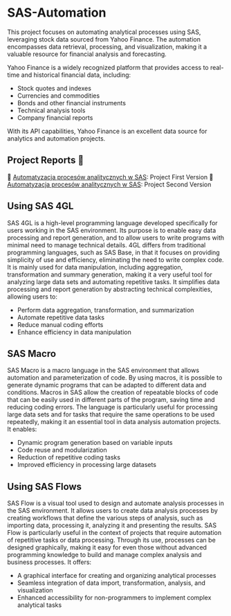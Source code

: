 # SAS-Automation

This project focuses on automating analytical processes using SAS, leveraging stock data sourced from Yahoo Finance. The automation encompasses data retrieval, processing, and visualization, making it a valuable resource for financial analysis and forecasting.

Yahoo Finance is a widely recognized platform that provides access to real-time and historical financial data, including:
- Stock quotes and indexes
- Currencies and commodities
- Bonds and other financial instruments
- Technical analysis tools
- Company financial reports

With its API capabilities, Yahoo Finance is an excellent data source for analytics and automation projects.

## Project Reports 📑

📘 [Automatyzacja procesów analitycznych w SAS](https://github.com/Szymon-Czuszek/SAS-Automation/blob/main/Project/Automatyzacja%20procesów%20analitycznych%20w%20SAS.pdf): Project First Version
📗 [Automatyzacja procesów analitycznych w SAS](https://github.com/Szymon-Czuszek/SAS-Automation/blob/main/Project/Projekt%20-%20Automatyzacja%20procesów%20analitycznych%20w%20SAS%20-%20Szymon%20Czuszek.pdf): Project Second Version

## Using SAS 4GL

SAS 4GL is a high-level programming language developed specifically for users working in the SAS environment. Its purpose is to enable easy data processing and report generation, and to allow users to write programs with minimal need to manage technical details. 4GL differs from traditional programming languages, such as SAS Base, in that it focuses on providing simplicity of use and efficiency, eliminating the need to write complex code. It is mainly used for data manipulation, including aggregation, transformation and summary generation, making it a very useful tool for analyzing large data sets and automating repetitive tasks. It simplifies data processing and report generation by abstracting technical complexities, allowing users to:
- Perform data aggregation, transformation, and summarization
- Automate repetitive data tasks
- Reduce manual coding efforts
- Enhance efficiency in data manipulation


## SAS Macro

SAS Macro is a macro language in the SAS environment that allows automation and parameterization of code. By using macros, it is possible to generate dynamic programs that can be adapted to different data and conditions. Macros in SAS allow the creation of repeatable blocks of code that can be easily used in different parts of the program, saving time and reducing coding errors. The language is particularly useful for processing large data sets and for tasks that require the same operations to be used repeatedly, making it an essential tool in data analysis automation projects. It enables:
- Dynamic program generation based on variable inputs
- Code reuse and modularization
- Reduction of repetitive coding tasks
- Improved efficiency in processing large datasets

## Using SAS Flows

SAS Flow is a visual tool used to design and automate analysis processes in the SAS environment. It allows users to create data analysis processes by creating workflows that define the various steps of analysis, such as importing data, processing it, analyzing it and presenting the results. SAS Flow is particularly useful in the context of projects that require automation of repetitive tasks or data processing. Through its use, processes can be designed graphically, making it easy for even those without advanced programming knowledge to build and manage complex analysis and business processes. It offers:
- A graphical interface for creating and organizing analytical processes
- Seamless integration of data import, transformation, analysis, and visualization
- Enhanced accessibility for non-programmers to implement complex analytical tasks

